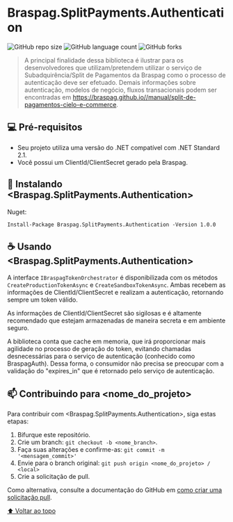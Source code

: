 # Braspag.SplitPayments.Authentication

![GitHub repo size](https://img.shields.io/github/repo-size/Brunosmag/braspag-authentication?style=for-the-badge)
![GitHub language count](https://img.shields.io/github/languages/count/Brunosmag/braspag-authentication?style=for-the-badge)
![GitHub forks](https://img.shields.io/github/forks/Brunosmag/braspag-authentication?style=for-the-badge)

> A principal finalidade dessa biblioteca é  ilustrar para os desenvolvedores que utilizam/pretendem utilizar o serviço de Subadquirência/Split de Pagamentos da Braspag como o processo de autenticação deve ser efetuado.
Demais informações sobre autenticação, modelos de negócio, fluxos transacionais podem ser encontradas em https://braspag.github.io//manual/split-de-pagamentos-cielo-e-commerce. 


## 💻 Pré-requisitos

* Seu projeto utiliza uma versão do .NET compatível com .NET Standard 2.1.
* Você possui um ClientId/ClientSecret gerado pela Braspag.

## 🚀 Instalando <Braspag.SplitPayments.Authentication>

Nuget:
```
Install-Package Braspag.SplitPayments.Authentication -Version 1.0.0
```

## ☕ Usando <Braspag.SplitPayments.Authentication>

A interface `IBraspagTokenOrchestrator` é disponibilizada com os métodos `CreateProductionTokenAsync` e `CreateSandboxTokenAsync`. Ambas recebem as informações de ClientId/ClientSecret e realizam a autenticação, retornando sempre um token válido.

As informações de ClientId/ClientSecret são sigilosas e é altamente recomendado que estejam armazenadas de maneira secreta e em ambiente seguro.

A biblioteca conta que cache em memoria, que irá proporcionar mais agilidade no processo de geração do token, evitando chamadas desnecessárias para o serviço de autenticação (conhecido como BraspagAuth). Dessa forma, o consumidor não precisa se preocupar com a validação do "expires_in" que é retornado pelo serviço de autenticação.

## 📫 Contribuindo para <nome_do_projeto>
Para contribuir com <Braspag.SplitPayments.Authentication>, siga estas etapas:

1. Bifurque este repositório.
2. Crie um branch: `git checkout -b <nome_branch>`.
3. Faça suas alterações e confirme-as: `git commit -m '<mensagem_commit>'`
4. Envie para o branch original: `git push origin <nome_do_projeto> / <local>`
5. Crie a solicitação de pull.

Como alternativa, consulte a documentação do GitHub em [como criar uma solicitação pull](https://help.github.com/en/github/collaborating-with-issues-and-pull-requests/creating-a-pull-request).

[⬆ Voltar ao topo](#Braspag.SplitPayments.Authentication)<br>

